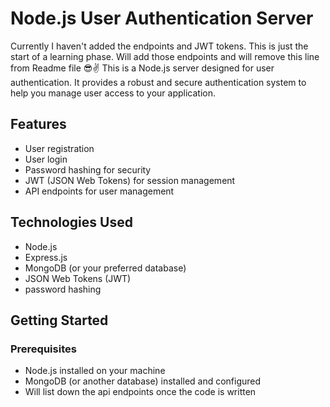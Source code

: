 # Node.js User Authentication Server

Currently I haven't added the endpoints and JWT tokens. This is just the start of a learning phase. Will add those endpoints and will remove this line from Readme file 😎✌
This is a Node.js server designed for user authentication. It provides a robust and secure authentication system to help you manage user access to your application. 

## Features

- User registration
- User login
- Password hashing for security
- JWT (JSON Web Tokens) for session management
- API endpoints for user management

## Technologies Used

- Node.js
- Express.js
- MongoDB (or your preferred database)
- JSON Web Tokens (JWT)
- password hashing

## Getting Started

### Prerequisites

- Node.js installed on your machine
- MongoDB (or another database) installed and configured
- Will list down the api endpoints once the code is written
